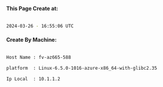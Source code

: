 
   
#### This Page Create at:

```bash

2024-03-26 - 16:55:06 UTC

```

#### Create By Machine:

```bash

Host Name : fv-az665-588

platform  : Linux-6.5.0-1016-azure-x86_64-with-glibc2.35

Ip Local  : 10.1.1.2

```

